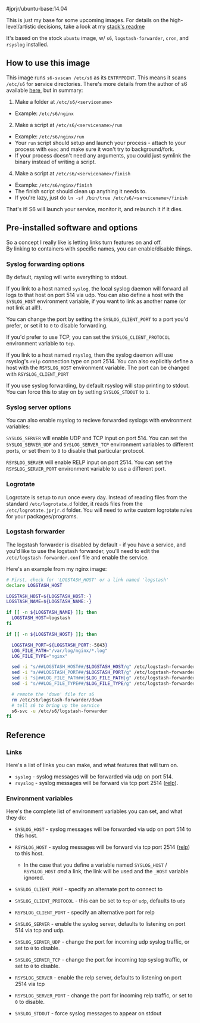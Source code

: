 #jprjr/ubuntu-base:14.04

This is just my base for some upcoming images. For details on the high-level/artistic decisions, take a look at my [stack's readme](https://github.com/jprjr/docker-ubuntu-stack/blob/master/README.md)

It's based on the stock `ubuntu` image, w/ `s6`, `logstash-forwarder`,
`cron`, and `rsyslog` installed.

## How to use this image

This image runs `s6-svscan /etc/s6` as its `ENTRYPOINT`. This means it scans
`/etc/s6` for service directories. There's more details from the author of s6
available [here](http://www.skarnet.org/software/s6/servicedir.html), but in
summary:

1. Make a folder at `/etc/s6/<servicename>`
  * Example: `/etc/s6/nginx`
2. Make a script at `/etc/s6/<servicename>/run`
  * Example: `/etc/s6/nginx/run`
  * Your `run` script should setup and launch your process - attach to your process with `exec` and make sure it won't try to background/fork.
  * If your process doesn't need any arguments, you could just symlink
    the binary instead of writing a script.
4. Make a script at `/etc/s6/<servicename>/finish`
  * Example: `/etc/s6/nginx/finish`
  * The finish script should clean up anything it needs to.
  * If you're lazy, just do `ln -sf /bin/true /etc/s6/<servicename>/finish`

That's it! S6 will launch your service, monitor it, and relaunch it if it dies.

## Pre-installed software and options

So a concept I really like is letting links turn features on and off.  
By linking to containers with specific names, you can enable/disable things.

### Syslog forwarding options

By default, rsyslog will write everything to stdout.

If you link to a host named `syslog`, the local syslog daemon will forward all
logs to that host on port 514 via udp. You can also define a host with the
`SYSLOG_HOST` environment variable, if you want to link as another name (or not
link at all!).

You can change the port by setting the `SYSLOG_CLIENT_PORT` to a port you'd prefer,
or set it to `0` to disable forwarding.

If you'd prefer to use TCP, you can set the `SYSLOG_CLIENT_PROTOCOL` environment variable
to `tcp`.

If you link to a host named `rsyslog`, then the syslog daemon will use rsyslog's
`relp` connection type on port 2514. You can also explicitly define a host with
the `RSYSLOG_HOST` environment variable. The port can be changed with `RSYSLOG_CLIENT_PORT`

If you use syslog forwarding, by default rsyslog will stop printing to stdout. You
can force this to stay on by setting `SYSLOG_STDOUT` to `1`.

### Syslog server options

You can also enable rsyslog to recieve forwarded syslogs with environment variables:

`SYSLOG_SERVER` will enable UDP and TCP input on port 514. You can set the
`SYSLOG_SERVER_UDP` and `SYSLOG_SERVER_TCP` environment variables to different
ports, or set them to `0` to disable that particular protocol.

`RSYSLOG_SERVER` will enable RELP input on port 2514. You can set the
`RSYSLOG_SERVER_PORT` environment variable to use a different port.

### Logrotate

Logrotate is setup to run once every day. Instead of reading files from
the standard `/etc/logrotate.d` folder, it reads files from the
`/etc/logrotate.jprjr.d` folder. You will need to write custom logrotate
rules for your packages/programs.

### Logstash forwarder

The logstash forwarder is disabled by default - if you have a service,
and you'd like to use the logstash forwarder, you'll need to edit the
`/etc/logstash-forwarder.conf` file and enable the service.

Here's an example from my nginx image:

```bash
# First, check for 'LOGSTASH_HOST' or a link named 'logstash'
declare LOGSTASH_HOST

LOGSTASH_HOST=${LOGSTASH_HOST:-}
LOGSTASH_NAME=${LOGSTASH_NAME:-}

if [[ -n ${LOGSTASH_NAME} ]]; then
  LOGSTASH_HOST=logstash
fi

if [[ -n ${LOGSTASH_HOST} ]]; then

  LOGSTASH_PORT=${LOGSTASH_PORT:-5043}
  LOG_FILE_PATH="/var/log/nginx/*.log"
  LOG_FILE_TYPE="nginx"

  sed -i "s/##LOGSTASH_HOST##/$LOGSTASH_HOST/g" /etc/logstash-forwarder.conf
  sed -i "s/##LOGSTASH_PORT##/$LOGSTASH_PORT/g" /etc/logstash-forwarder.conf
  sed -i "s|##LOG_FILE_PATH##|$LOG_FILE_PATH|g" /etc/logstash-forwarder.conf
  sed -i "s/##LOG_FILE_TYPE##/$LOG_FILE_TYPE/g" /etc/logstash-forwarder.conf

  # remote the 'down' file for s6
  rm /etc/s6/logstash-forwarder/down
  # tell s6 to bring up the service
  s6-svc -u /etc/s6/logstash-forwarder
fi
```

## Reference

### Links

Here's a list of links you can make, and what features that will turn on.

* `syslog` - syslog messages will be forwarded via udp on port 514.
* `rsyslog` - syslog messages will be forward via tcp port 2514 ([relp](http://www.rsyslog.com/doc/relp.html)).

### Environment variables

Here's the complete list of environment variables you can set, and what they do:

* `SYSLOG_HOST` - syslog messages will be forwarded via udp on port 514 to this host.
* `RSYSLOG_HOST` - syslog messages will be forward via tcp port 2514 ([relp](http://www.rsyslog.com/doc/relp.html)) to this host.
  * In the case that you define a variable named `SYSLOG_HOST` / `RSYSLOG_HOST` *and* a link, the link will be used and
    the `_HOST` variable ignored.

* `SYSLOG_CLIENT_PORT` - specify an alternate port to connect to
* `SYSLOG_CLIENT_PROTOCOL` - this can be set to `tcp` or `udp`, defaults to `udp`

* `RSYSLOG_CLIENT_PORT` - specify an alternative port for relp

* `SYSLOG_SERVER` - enable the syslog server, defaults to listening on port 514 via tcp and udp.
* `SYSLOG_SERVER_UDP` - change the port for incoming udp syslog traffic, or set to `0` to disable.
* `SYSLOG_SERVER_TCP` - change the port for incoming tcp syslog traffic, or set to `0` to disable.

* `RSYSLOG_SERVER` - enable the relp server, defaults to listening on port 2514 via tcp
* `RSYSLOG_SERVER_PORT` - change the port for incoming relp traffic, or set to `0` to disable.

* `SYSLOG_STDOUT` - force syslog messages to appear on stdout
